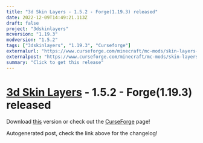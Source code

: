 ```yaml
---
title: "3d Skin Layers - 1.5.2 - Forge(1.19.3) released"
date: 2022-12-09T14:49:21.113Z
draft: false
project: "3dskinlayers"
mcversion: "1.19.3"
modversion: "1.5.2"
tags: ["3dskinlayers", "1.19.3", "Curseforge"]
externalurl: "https://www.curseforge.com/minecraft/mc-mods/skin-layers-3d/files/4153759"
externalpost: "https://www.curseforge.com/minecraft/mc-mods/skin-layers-3d/files/4153759"
summary: "Click to get this release"
---
```

# [3d Skin Layers](/project/3dskinlayers) - 1.5.2 - Forge(1.19.3) released
Download [this](https://www.curseforge.com/minecraft/mc-mods/skin-layers-3d/files/4153759) version or check out the [CurseForge](https://www.curseforge.com/minecraft/mc-mods/skin-layers-3d) page!

Autogenerated post, check the link above for the changelog!
